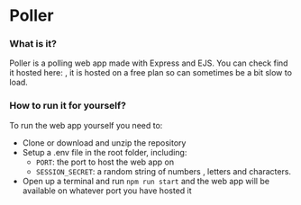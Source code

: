 # Poller

### What is it?

Poller is a polling web app made with Express and EJS. You can check find it hosted here: , it is hosted on a free plan so can sometimes be a bit slow to load.

### How to run it for yourself?

To run the web app yourself you need to:
* Clone or download and unzip the repository
* Setup a .env file in the root folder, including:
  * `PORT`: the port to host the web app on
  * `SESSION_SECRET`: a random string of numbers , letters and characters.
* Open up a terminal and run `npm run start` and the web app will be available on whatever port you have hosted it
